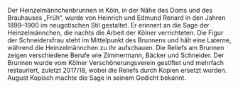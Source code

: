Der Heinzelmännchenbrunnen in Köln, in der Nähe des Doms und des Brauhauses „Früh“, wurde von Heinrich und Edmund Renard in den Jahren 1899–1900 im neugotischen Stil gestaltet. Er erinnert an die Sage der Heinzelmännchen, die nachts die Arbeit der Kölner verrichteten. Die Figur der Schneidersfrau steht im Mittelpunkt des Brunnens und hält eine Laterne, während die Heinzelmännchen zu ihr aufschauen. Die Reliefs am Brunnen zeigen verschiedene Berufe wie Zimmermann, Bäcker und Schneider. Der Brunnen wurde vom Kölner Verschönerungsverein gestiftet und mehrfach restauriert, zuletzt 2017/18, wobei die Reliefs durch Kopien ersetzt wurden. August Kopisch machte die Sage in seinem Gedicht bekannt.
